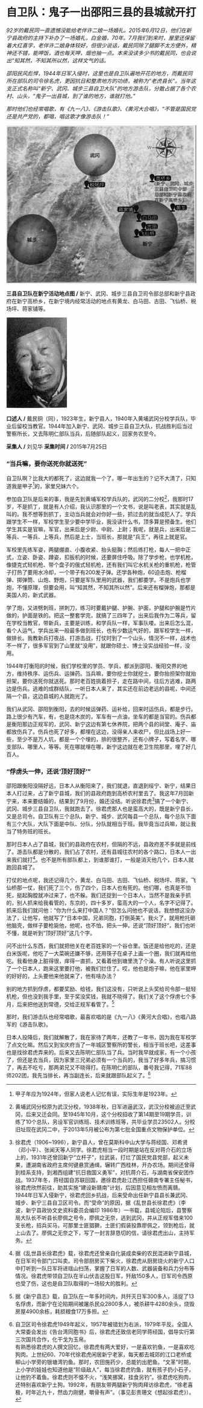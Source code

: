 # 自卫队：鬼子一出邵阳三县的县城就开打

_92岁的戴民同一直遗憾没能给老伴许二娘一场婚礼。2015年6月12日，他们在新宁县政府的主持下补办了一场婚礼，白金婚，70年。7月我们到来时，屋里还保留着大红喜字，老伴许二娘身体较好，但很少说话，戴民同除了腿脚不太方便外，精神还不错，能呷饭，酒也每天呷，烟也抽一点。本来没读多少书的戴民同，也会说出“知其然，不知其所以然，这样文气的话。_

_邵阳民风彪悍，1944年日军入侵时，这里也是自卫队遍地开花的地方，而戴民同所在部队的司令徐名虎，更因抗日和整肃地方的功绩，被称为“老虎县长”。当年这支正式名称叫“新宁、武冈、城步三县自卫大队”的地方游击队，分散占据了各个农村、山头，“鬼子一出县城，到了谁的地方，谁就打他。”_

_那时他们也经常唱歌，有《九一八》、《游击队歌》、《黄河大合唱》，“不管是国民党还是共产党的，都唱，唱这歌才像游击队！”_

![三县自卫队在新宁活动地点图](./../assets/nobody88.JPG)

**三县自卫队在新宁活动地点图 /** 新宁、武冈、城步三县自卫司令部总部和新宁县政府在新宁高桥乡，在新宁境内经常活动的地点有黄龙、白马田、古田、飞仙桥、税场坪、蒋家铺等。

![戴民铜](./../assets/nobody87.JPG)

**口述人 /** 戴民铜（同），1923年生，新宁县人，1940年入黄埔武冈分校学兵队，毕业后留校当教官。1944年加入新宁、武冈、城步三县自卫大队，抗战胜利后当过警察所长，又去陈明仁部队当兵，后随部队起义，回家务农至今。

**采集人 /** 刘见华 **采集时间 /** 2015年7月25日

### “当兵嘛，要你送死你就送死”

自卫队啊？比我大的都死了，这边就我一个了。哪一年出生的？记不大清了，只知道我是甲子[^1]的，家里兄妹六个。

参加自卫队是后来的事，我是先到黄埔军校学兵队的，武冈的二分校[^2]，我那时17岁，不是抓丁，就是有人介绍，我认识那里的一个文书，说是叫老表，其实就是乱叫的。我不想等到抓丁，主动当兵就会对你好一些，抓过去的就当成犯人了。学兵跟学生不一样，军校学生至少要中学毕业，我没读什么书，顶多算是预备生。他们学生其实是官嘛，军官，出来后是少尉、中尉、上尉；我呢，就是兵，出来后是二等兵、一等兵、上等兵，然后是上士，当班长，那就是“兵王”，再往上就是官。

军校里先练军姿，两腿绷直、小腹收紧、抬头挺胸；然后练打枪，每人一把中正式，立姿、卧姿、蹲姿，扣扳机的时候，还要屏住呼吸。除了学步枪，也学机枪，像捷克式轻机枪、带个盘子的俄式轻机枪，还有我们叫它水机关枪的重机枪，枪管子打热了要用水冷却，一个带子有200发子弹。还学各种炮，60迫击炮、枪榴弹、掷弹筒、山炮、野炮，只要是军队里用的武器，我们都要学。不是炮兵也学炮，不懂原理，但要会用，叫“知其然，不知其所以然”。后来还有榴弹炮，那都是美国人的，新式武器。

学了炮，又进劈刺班，拼刺刀，练习时要戴护腿、护腕、护面，护腿和护腕是竹片做的，护面是铁的。把这一整套学完，就搞了三四年了。出来后我作为二等兵，留在学校当教官，带新兵，主要是训练，和学兵队一样，军事队喽。出来后怎么混，看个人运气，学兵出来一般最多做到班长，也有少数运气好的，跟军校学生一样，做排长。我教新兵打夜战、打游击战，打仗时到了一个山头，情況不一样，战术也不一样了，很多军官到了山里就“没用”，就跟你硕士、博士没实战经验一样，没用。

1944年打衡阳的时候，我们学校里的学员、学兵，都派到邵阳、衡阳交界的地方，维持秩序、运伤兵、运弹药。当兵嘛，要你挖士你就挖士，要你抬担架你就抬担架，要你送死你就送死。那时老百姓挑着担子，走在路中间，往后方逃难，路两边是伤兵。逃难的成群结队，一听日本人来了，其实还在前边老远的县呢，中间还隔一个县，这边县城的人就跑光了。

我们从武冈、邵阳到衡阳，去的时候运弹药、运补给，回来时运伤兵，都是步行。路上很少有汽车，有，也是烧木炭的，军车有一点油，坐车的都是当官的。伤兵都是衡阳那边正规军的，武冈、新宁这边有第七休养院，把两个县的祠堂、庵子、庙都放伤兵了。伤兵也死了好多，都埋在这边，没得亲人来收尸，但比战场上好一些，至少不是万人坑，都是一个个埋的，排的很整齐，还有小牌子，写着名字、哪支部队、哪里人，等等。死在哪就埋在哪，新宁这边就在老卫生院那里，埋了好几百人。

### “俘虏头一伸，还说‘顶好顶好’”
邵阳跟衡阳没隔好远，日本人从衡阳来了，我们就退，直退到绥宁、新宁，结果日本人打过来，占了新宁县城，我们的县政府跑到高桥农村里去了。我这年7月回新宁来，本来要结婚的，结果到了9月份，婚还没结。听说徐君虎[^3]搞了一个新宁、武冈、城步三县自卫队，我就跑去了。徐君虎那人也是蛮高大的，既是新宁县长，又是总司令。自卫队有三个总队，新宁、城步、武冈每县一个总队，每个总队下面有三个大队，大队下面是中队、分队，分队就相当于班。我毕竟当过兵嘛，就让我当了特务班的班长。

那时日本人占了县城，我们的县政府在农村，但隔的不远，县政府差不多就是前线了。游击队都是分散的，我们占了农村，还有县城往农村的各个路口，日本人一出来我们就打[^4]。也不是所有部队都上，到谁那谁打，一般是消灭他几个，日本人就跑回县城了。

打仗的地点呢，我还记得几个，黄龙、白马田、古田、飞仙桥、税场坪、蒋家，飞仙桥那一仗，我们死了三个，伤了四个，日本人也有死的。他们哪，也真是不怕死，挺起胸膛就冲过来了，也不躲。我们还捉到一个日本人，当然不是我亲手抓的，别人抓来给我看管的，东京的，四十多岁，蛮高大的一个人，名字不记得了。抓来后我们就问他：“你为什么来打中国人？”但怎么问他也不说话，我想想这没办法了，让他写，他就写了“日本中国，兄弟同胞，打倒英美”。我火了，就用枪托砸他脑壳，做样子要枪毙他，他呢，也不怕，把头一伸，还说“顶好顶好”，我们也听不懂，就是听到“顶好顶好”这几个字。

问不出什么东西，我们就把他关在老百姓家的一个谷仓里。饭还是给他吃的，还是白米饭呢，他吃了一大菜碗还嫌不够，还用筷子在桌子上画一个圈，我们就再给他吃。我看他身上脏得很，痒得一直抓，又看着他到塘里洗了个澡。有人听说这里抓了一个日本人，跑来这里要打他，被我们拦住了。哎，他也是炮子嘛，他在家里呷的好好的，上头要他来他就来了，他有啥办法？

别的地方抓到俘虏，都要奖励、给钱，我们这没有，只听说上头奖给司令部一挺轻机枪，但也没到我手里，至于奖没奖钱，我就不晓得了。我们关了这个俘虏七个多月，后来把他送到常德，交给正规军看管了。[^5]

那时，我们游击队也经常唱歌，最喜欢唱的是《九一八》《黄河大合唱》，也唱八路军的《游击队歌》。

日本人投降后，我们就解散了，我在家待了两年，还教了一年书，因为我在军校学了点文化嘛。然后又到宝庆府当了一年城区警察所的警长，相当于班长吧，这差事也是找徐君虎弄来的。后来又去陈明仁部队当了兵。当时我早就成家，有一个小孩了，但还是去当兵，因为家里三兄弟必须有一个当兵的，我当了好多年兵，搞习惯了，再去不吃亏，那两弟兄又不晓得打。在陈明仁的部队，番号我记得，71军88师202团，我先当排长，再当副连长，后来就跟部队起义了。[^6]

[^1]: 甲子年应为1924年，但家人说老人记忆有误，实际生年是1923年。

[^2]: 黄埔武冈分校原为武汉分校，1938年秋，日军进逼武汉，武汉分校被迫迁至武冈，后来又迁会同。至1945年10月，这个分校招收了第14期至19期学员，训练了10个总队，另设军官训练班、技术训练班等，共毕业学员23502人。分校旧址现在武冈二中，于2013年5月被公布为第七批全国重点文物保护单位。

[^3]: 徐君虎（1906~1996），新宁县人，曾在莫斯科中山大学与蒋经国、邓希贤（邓小平）、张闻天等人同学。徐君虎相当一段时期是站在反对蒋介石的立场上的，1931年还曾回新宁“立杆子”，拉武装，打烂了国民党县党部，起义未果，遭湖南省政府主席何键悬赏通缉，辗转广西桂林，开办农场。期间还曾得到桂系支持，到湘西组建“抗日救国义勇军”，对抗蒋介石，与湖南省保安团作战。1937年冬，蒋经国自苏联回国，邀徐君虎赴江西担任赣南专署主任秘书，徐君虎欣然前往，助其实施“建设新赣南”计划，后因意见相左愤而离赣。<br>1944年日军入侵新宁，徐君虎回乡抗战，后来受命出任新宁县县长兼武冈、城步、新宁三县自卫区司令。而“受命”的原因，据《乱世县长徐君虎》（李波，新宁县政协文史资料委员会编印 1986年）一书载，县城沦陷后，县警察局大队长不听县长廖佩之号令，廖佩之无奈，逃到武冈，并从正规军借来100支长枪，招兵买马，可那里士匪猖獗，土匪们假装投靠廖佩之，领到枪后，就上山去了。廖佩之无奈之下，写了一封言辞恳切的信，请徐君虎出山，主持军务。

[^4]: 据《乱世县长徐君虎》载，徐君虎还曾亲自化装成卖柴的农民混进新宁县城，在日军司令部门口叫卖。司令部厨房买下柴火，徐君虎从厨房烧火的新宁人口中打听到一队日军将进瑶山扫荡，掌握了日军的人数、武器装备和兵力分布等情况。徐君虎带领自卫队在半山伏击这股日军，歼敌150多人，日军司令西原也受了伤，这也是自卫队取得的一场较大的胜利。

[^5]: 据《新宁县志》载，自卫队在一年多时间内，共歼灭日军300多人，活捉了13名俘虏，而新宁在沦陷期间被屠杀民众2800多人，被杀耕牛4280余头，烧毁房屋4900余栋，耗损粮食17万多担。

[^6]: 自卫区司令徐君虎1949年起义，1957年被错划为右派，1979年平反。全国人大常委会发出《告台湾同胞书》后，徐君虎还致信老同学蒋经国，倡导实行第三次国共合作，化干戈为玉帛。<br>有熟悉徐君虎的人撰文回忆，徐君虎有两大爱好，一是喜欢钓鱼，一是喜欢吃狗肉。上世纪60、70年代徐君虎闲居新宁老家，每天都去城郊的江口老桥或柳山小学旁的银塘湾钓鱼。那时，农田施药少，总能钓出肥鱼。“文革”时期，上小学的娃娃也知道他是“阶级敌人”，每当徐君虎钓鱼，就有孩子扔小石子，让他钓不着鱼。徐君虎则不愠不火，“浅笑挪窝，挂食另钓”。徐君虎吃狗肉，还特别喜欢新宁土狗。1992年，有朋友带两腿新宁狗肉拜访徐君虎，“徐老喜极，时年近九十，然齿力刚健，嚼骨有声”。（事见彭贵珊文《想起徐君虎》）。